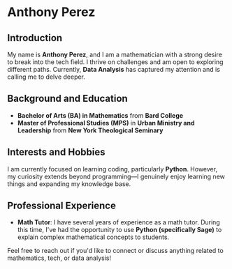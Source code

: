 # Anthony Perez

## Introduction
My name is **Anthony Perez**, and I am a mathematician with a strong desire to break into the tech field. I thrive on challenges and am open to exploring different paths. Currently, **Data Analysis** has captured my attention and is calling me to delve deeper.

## Background and Education
- **Bachelor of Arts (BA) in Mathematics** from **Bard College**
- **Master of Professional Studies (MPS)** in **Urban Ministry and Leadership** from **New York Theological Seminary**

## Interests and Hobbies
I am currently focused on learning coding, particularly **Python**. However, my curiosity extends beyond programming—I genuinely enjoy learning new things and expanding my knowledge base.

## Professional Experience
- **Math Tutor**: I have several years of experience as a math tutor. During this time, I've had the opportunity to use **Python (specifically Sage)** to explain complex mathematical concepts to students.

Feel free to reach out if you'd like to connect or discuss anything related to mathematics, tech, or data analysis!
